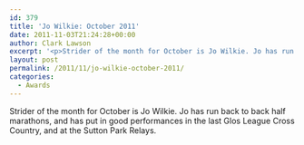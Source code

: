 ```yaml
---
id: 379
title: 'Jo Wilkie: October 2011'
date: 2011-11-03T21:24:28+00:00
author: Clark Lawson
excerpt: '<p>Strider of the month for October is Jo Wilkie. Jo has run back to back half marathons, and has put in good performances in the last Glos League Cross Country, and at the Sutton Park Relays.</p>'
layout: post
permalink: /2011/11/jo-wilkie-october-2011/
categories:
  - Awards
---
```

</p> 

Strider of the month for October is Jo Wilkie. Jo has run back to back half marathons, and has put in good performances in the last Glos League Cross Country, and at the Sutton Park Relays.